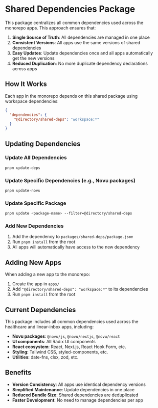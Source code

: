 # Shared Dependencies Package

This package centralizes all common dependencies used across the monorepo apps. This approach ensures that:

1. **Single Source of Truth**: All dependencies are managed in one place
2. **Consistent Versions**: All apps use the same versions of shared dependencies
3. **Easy Updates**: Update dependencies once and all apps automatically get the new versions
4. **Reduced Duplication**: No more duplicate dependency declarations across apps

## How It Works

Each app in the monorepo depends on this shared package using workspace dependencies:

```json
{
  "dependencies": {
    "@directory/shared-deps": "workspace:*"
  }
}
```

## Updating Dependencies

### Update All Dependencies
```bash
pnpm update-deps
```

### Update Specific Dependencies (e.g., Novu packages)
```bash
pnpm update-novu
```

### Update Specific Package
```bash
pnpm update <package-name> --filter=@directory/shared-deps
```

### Add New Dependencies
1. Add the dependency to `packages/shared-deps/package.json`
2. Run `pnpm install` from the root
3. All apps will automatically have access to the new dependency

## Adding New Apps

When adding a new app to the monorepo:

1. Create the app in `apps/`
2. Add `"@directory/shared-deps": "workspace:*"` to its dependencies
3. Run `pnpm install` from the root

## Current Dependencies

This package includes all common dependencies used across the healthcare and linear-inbox apps, including:

- **Novu packages**: `@novu/js`, `@novu/nextjs`, `@novu/react`
- **UI components**: All Radix UI components
- **React ecosystem**: React, Next.js, React Hook Form, etc.
- **Styling**: Tailwind CSS, styled-components, etc.
- **Utilities**: date-fns, clsx, zod, etc.

## Benefits

- **Version Consistency**: All apps use identical dependency versions
- **Simplified Maintenance**: Update dependencies in one place
- **Reduced Bundle Size**: Shared dependencies are deduplicated
- **Faster Development**: No need to manage dependencies per app 